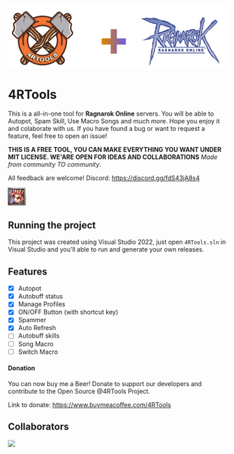 <p align="center">
  <img src="/assets/images/combo-tools.png">
</p>

# 4RTools
This is a all-in-one tool for **Ragnarok Online** servers.
You will be able to Autopot, Spam Skill, Use Macro Songs and much more. Hope you enjoy it and colaborate with us.
If you have found a bug or want to request a feature, feel free to open an issue!

**THIS IS A FREE TOOL, YOU CAN MAKE EVERYTHING YOU WANT UNDER MIT LICENSE. WE'ARE OPEN FOR IDEAS AND COLLABORATIONS**
*Made from community TO community*.

All feedback are welcome!
Discord: https://discord.gg/fdS43jA8s4

<img src='assets/images/ragnarok-icon.png' width='40'>

## Running the project
This project was created using Visual Studio 2022, just open `4RTools.sln` in Visual Studio and you'll able to run and generate your own releases.

## Features
- [x] Autopot
- [x] Autobuff status
- [x] Manage Profiles
- [x] ON/OFF Button (with shortcut key)
- [x] Spammer
- [x] Auto Refresh
- [ ] Autobuff skills
- [ ] Song Macro
- [ ] Switch Macro

#### Donation
You can now buy me a Beer!
Donate to support our developers and contribute to the Open Source @4RTools Project.

Link to donate: https://www.buymeacoffee.com/4RTools

## Collaborators
<a href="https://github.com/4RTools/4RTools/graphs/contributors">
  <img src="https://contrib.rocks/image?repo=4RTools/4RTools" />
</a>
